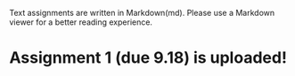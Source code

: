 Text assignments are written in Markdown(md). Please use a Markdown viewer for a better reading experience.

Assignment 1 (due 9.18) is uploaded!
===
